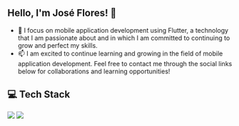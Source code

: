 ## Hello, I'm José Flores! 👋

- 🌱 I focus on mobile application development using Flutter, a technology that I am passionate about and in which I am committed to continuing to grow and perfect my skills.
- 📫 I am excited to continue learning and growing in the field of mobile application development. Feel free to contact me through the social links below for collaborations and learning opportunities!

## 💻 Tech Stack
![](https://camo.githubusercontent.com/8531c953b7b8d780328fe26bfe67a8b7aa1d643fc12ca494e4fcfcf4d07591b4/68747470733a2f2f696d672e736869656c64732e696f2f62616467652f646172742d2532333031373543322e7376673f7374796c653d666f722d7468652d6261646765266c6f676f3d64617274266c6f676f436f6c6f723d7768697465)
![]((https://camo.githubusercontent.com/3950ae1ec338978e83c2e4f9cf76555e6a93f4c7e0ae1be7d52af02aae2935df/68747470733a2f2f696d672e736869656c64732e696f2f62616467652f466c75747465722d2532333032353639422e7376673f7374796c653d666f722d7468652d6261646765266c6f676f3d466c7574746572266c6f676f436f6c6f723d7768697465)https://camo.githubusercontent.com/3950ae1ec338978e83c2e4f9cf76555e6a93f4c7e0ae1be7d52af02aae2935df/68747470733a2f2f696d672e736869656c64732e696f2f62616467652f466c75747465722d2532333032353639422e7376673f7374796c653d666f722d7468652d6261646765266c6f676f3d466c7574746572266c6f676f436f6c6f723d7768697465)
